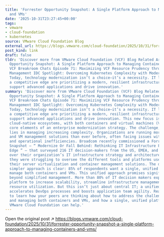```yaml
---
title: 'Forrester Opportunity Snapshot: A Single Platform Approach to Managing Containers
  and VMs'
date: '2025-10-31T23:27:45+00:00'
tags:
- vmware
- cloud-foundation
- kubernetes
source: VMware Cloud Foundation Blog
external_url: https://blogs.vmware.com/cloud-foundation/2025/10/31/forrester-opportunity-snapshot-a-single-platform-approach-to-managing-containers-and-vms/
post_kind: link
draft: false
tldr: 'Discover more from VMware Cloud Foundation (VCF) Blog Related Articles Forrester
  Opportunity Snapshot: A Single Platform Approach to Managing Containers and VMs
  VCF Breakroom Chats Episode 71: Maximizing VCF Resource Prudency through Capacity
  Management IDC Spotlight: Overcoming Kubernetes Complexity with Modern Private Cloud
  Today, technology modernization isn’t a choice—it’s a necessity. IT leaders seeking
  a competitive edge are prioritizing a modern, resilient infrastructure that can
  support advanced applications and drive innovation.'
summary: 'Discover more from VMware Cloud Foundation (VCF) Blog Related Articles Forrester
  Opportunity Snapshot: A Single Platform Approach to Managing Containers and VMs
  VCF Breakroom Chats Episode 71: Maximizing VCF Resource Prudency through Capacity
  Management IDC Spotlight: Overcoming Kubernetes Complexity with Modern Private Cloud
  Today, technology modernization isn’t a choice—it’s a necessity. IT leaders seeking
  a competitive edge are prioritizing a modern, resilient infrastructure that can
  support advanced applications and drive innovation. This new focus is squarely on
  cloud-native ecosystems, with both containers and virtual machines (VMs) seen as
  core elements of an enterprise modernization strategy. The challenge, as always,
  lies in managing increasing complexity. Organizations are running more container
  and VM management solutions than ever before, often facing issues with siloed infrastructure
  and operational inefficiencies. Broadcom recently commissioned a Forrester Opportunity
  Snapshot – “ Modernize Or Fall Behind: Rethinking IT Infrastructure For A Competitive
  Edge ” — that surveyed 216 IT decision-makers from the US, EMEA, and APAC with influence
  over their organization’s IT infrastructure strategy and architecture. 84% reported
  they were struggling to oversee the different tools and platforms used to manage
  their server virtualization and container management solutions. The demand for a
  simpler approach is clear: 85% of respondents want a single, unified platform to
  manage both containers and VMs. This unified approach promises significant benefits
  beyond simplified management. More than 80% of IT decision makers expect a single
  platform to increase scalability, streamline infrastructure management, and enhance
  resource utilization. But this isn’t just about central IT; a unified platform also
  accelerates DevOps processes and boosts application team agility. Read the report
  to learn how your peers are thinking about how to address the challenges of deploying
  and managing both containers and VMs, and how a single, unified platform such as
  VMware Cloud Foundation can help.'
---
```

Open the original post ↗ https://blogs.vmware.com/cloud-foundation/2025/10/31/forrester-opportunity-snapshot-a-single-platform-approach-to-managing-containers-and-vms/
